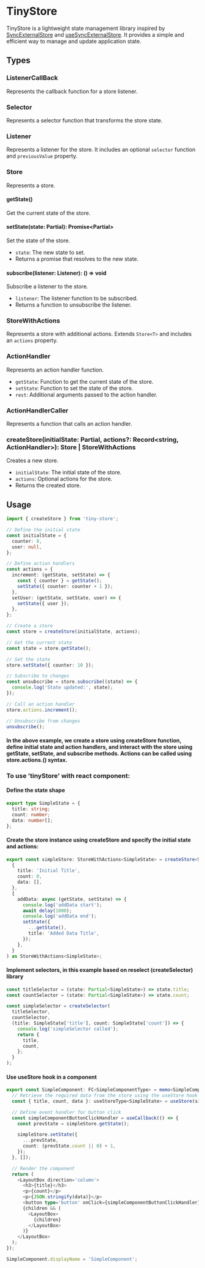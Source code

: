 # TinyStore

TinyStore is a lightweight state management library inspired by [SyncExternalStore](https://github.com/jherr/syncexternalstore/blob/main/csr/src/store.js) and [useSyncExternalStore](https://react.dev/reference/react/useSyncExternalStore). It provides a simple and efficient way to manage and update application state.

## Types

### ListenerCallBack<T>
Represents the callback function for a store listener.

### Selector<T>
Represents a selector function that transforms the store state.

### Listener<T>
Represents a listener for the store. It includes an optional `selector` function and `previousValue` property.

### Store<T>
Represents a store.

#### getState()
Get the current state of the store.

#### setState(state: Partial<T>): Promise<Partial<T>>
Set the state of the store.

- `state`: The new state to set.
- Returns a promise that resolves to the new state.

#### subscribe(listener: Listener<T>): () => void
Subscribe a listener to the store.

- `listener`: The listener function to be subscribed.
- Returns a function to unsubscribe the listener.

### StoreWithActions<T>
Represents a store with additional actions. Extends `Store<T>` and includes an `actions` property.

### ActionHandler<T>
Represents an action handler function.

- `getState`: Function to get the current state of the store.
- `setState`: Function to set the state of the store.
- `rest`: Additional arguments passed to the action handler.

### ActionHandlerCaller
Represents a function that calls an action handler.

### createStore(initialState: Partial<T>, actions?: Record<string, ActionHandler<T>>): Store<T> | StoreWithActions<T>
Creates a new store.

- `initialState`: The initial state of the store.
- `actions`: Optional actions for the store.
- Returns the created store.

## Usage

```typescript
import { createStore } from 'tiny-store';

// Define the initial state
const initialState = {
  counter: 0,
  user: null,
};

// Define action handlers
const actions = {
  increment: (getState, setState) => {
    const { counter } = getState();
    setState({ counter: counter + 1 });
  },
  setUser: (getState, setState, user) => {
    setState({ user });
  },
};

// Create a store
const store = createStore(initialState, actions);

// Get the current state
const state = store.getState();

// Set the state
store.setState({ counter: 10 });

// Subscribe to changes
const unsubscribe = store.subscribe((state) => {
  console.log('State updated:', state);
});

// Call an action handler
store.actions.increment();

// Unsubscribe from changes
unsubscribe();
```


#### In the above example, we create a store using createStore function, define initial state and action handlers, and interact with the store using getState, setState, and subscribe methods. Actions can be called using store.actions.<actionName>() syntax.


### To use 'tinyStore' with react component:

#### Define the state shape
```typescript
export type SimpleState = {
  title: string;
  count: number;
  data: number[];
};
```

#### Create the store instance using createStore and specify the initial state and actions:
```typescript
export const simpleStore: StoreWithActions<SimpleState> = createStore<SimpleState>(
  {
    title: 'Initial Title',
    count: 0,
    data: [],
  },
  {
    addData: async (getState, setState) => {
      console.log('addData start');
      await delay(1000);
      console.log('addData end');
      setState({
        ...getState(),
        title: 'Added Data Title',
      });
    },
  }
) as StoreWithActions<SimpleState>;
```

#### Implement selectors, in this example based on reselect (createSelector) library

```typescript
const titleSelector = (state: Partial<SimpleState>) => state.title;
const countSelector = (state: Partial<SimpleState>) => state.count;

const simpleSelector = createSelector(
  titleSelector,
  countSelector,
  (title: SimpleState['title'], count: SimpleState['count']) => {
    console.log('simpleSelector called');
    return {
      title,
      count,
    };
  }
);
```

#### Use useStore hook in a component
```typescript
export const SimpleComponent: FC<SimpleComponentType> = memo<SimpleComponentType>(({ children }: SimpleComponentType) => {
  // Retrieve the required data from the store using the useStore hook
  const { title, count, data }: useStoreType<SimpleState> = useStore(simpleStore, simpleSelector);

  // Define event handler for button click
  const simpleComponentButtonClickHandler = useCallback(() => {
    const prevState = simpleStore.getState();

    simpleStore.setState({
      ...prevState,
      count: (prevState.count || 0) + 1,
    });
  }, []);

  // Render the component
  return (
    <LayoutBox direction='column'>
      <h3>{title}</h3>
      <p>{count}</p>
      <p>{JSON.stringify(data)}</p>
      <button type='button' onClick={simpleComponentButtonClickHandler}>Add Count</button>
      {children && (
        <LayoutBox>
          {children}
        </LayoutBox>
      )}
    </LayoutBox>
  );
});

SimpleComponent.displayName = 'SimpleComponent';
```
